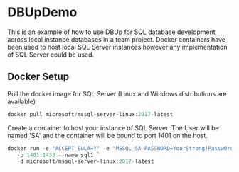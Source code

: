# DBUpDemo
This is an example of how to use DBUp for SQL database development across local instance databases in a team project. Docker containers have been used to host local SQL Server instances however any implementation of SQL Server could be used.

## Docker Setup
Pull the docker image for SQL Server (Linux and Windows distributions are available)
```PowerShell
docker pull microsoft/mssql-server-linux:2017-latest
```

Create a container to host your instance of SQL Server. The User will be named 'SA' and the container will be bound to port 1401 on the host.
```PowerShell
docker run -e "ACCEPT_EULA=Y" -e "MSSQL_SA_PASSWORD=YourStrong!Passw0rd" `
   -p 1401:1433 --name sql1 `
   -d microsoft/mssql-server-linux:2017-latest
```
